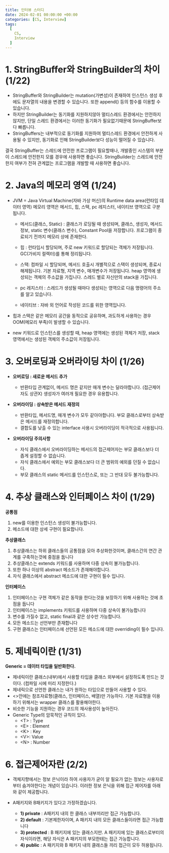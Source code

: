 ```yaml
---
title: 인터뷰 스터디 
date: 2024-02-01 00:00:00 +00:00
categories: [CS, Interview]
tags:
  [
    CS,
    Interview
  ]
---
```


# 1. StringBuffer와 StringBuilder의 차이 (1/22)
- StringBuffer와 StringBuilder는 mutation(가변성)이 존재하여 인스턴스 생성 후에도 문자열의 내용을 변경할 수 있습니다. 또한 append() 등의 함수를 이용할 수 있습니다.
- 하지만 StringBuilder는 동기화를 지원하지않아 멀티스레드 환경에서는 안전하지 않지만, 단일 스레드 환경에서는 이러한 동기화가 필요없기때문에 StringBuffer보다 빠릅니다.
- StringBuffers는 내부적으로 동기화를 지원하여 멀티스레드 환경에서 안전하게 사용될 수 있지만, 동기화로 인해 StringBuilder보다 성능이 떨어질 수 있습니다.

결국 StringBuffer는 스레드에 안전한 프로그램이 필요할때나, 개발중인 시스템의 부분이 스레드에 안전한지 모를 경우에 사용하면 좋습니다. StringBuilder는 스레드에 안전한지 여부가 전혀 관계없는 프로그램을 개발할 때 사용하면 좋습니다.

# 2. Java의 메모리 영역 (1/24)
- JVM = Java Virtual Machine(자바 가상 머신)의 Runtime data area(런타임 데이터 영역)
메모리 영역은 메서드, 힙, 스택, pc 레지스터, 네이티브 영역으로 구분됩니다.

  - 메서드(클래스, Static) : 클래스가 로딩될 때 생성되며, 클래스, 생성자, 메서드 정보, static 변수(클래스 변수), Constant Pool을 저장합니다. 프로그램이 종료되기 전까지 메모리 상에 존재한다.

  - 힙 : 런타임시 할당되며, 주로 new 키워드로 할당되는 객체가 저장됩니다. GC(가비지 컬렉터)를 통해 정리됩니다.

  - 스택: 컴파일 시 할당되며, 메서드 호출시 개별적으로 스택이 생성되며, 종료시 해제됩니다. 기본 자료형, 지역 변수, 매개변수가  저장됩니다. heap 영역에 생성되는 객체의 주소값을 가집니다. 스레드 별로 자신만의 stack을 가집니다.

  - pc 레지스터 : 스레드가 생성될 때마다 생성되는 영역으로 다음 명령어의 주소를 알고 있습니다.

  - 네이티브 : 자바 외 언어로 작성된 코드를 위한 영역입니다.

- 힙과 스택은 같은 메모리 공간을 동적으로 공유하며, 과도하게 사용하는 경우 OOM(메모리 부족)이 발생할 수 있습니다.
- new 키워드로 인스턴스를 생성할 때, heap 영역에는 생성된 객체가 저장, stack 영역에서는 생성된 객체의 주소값이 저장됩니다.

# 3. 오버로딩과 오버라이딩 차이 (1/26)
- **오버로딩 : 새로운 메서드 추가**
  - 반환타입 관계없이, 메서드 명은 같지만 매개 변수는 달라야합니다. (접근제어자도 상관X)
생성자가 여러개 필요한 경우 유용합니다.
- **오버라이딩 : 상속받은 메서드 재정의**
  - 반환타입, 메서드명, 매개 변수가 모두 같아야합니다.
부모 클래스로부터 상속받은 메서드를 재정의합니다.
  - 결합도를 낮출 수 있는 interface 사용시 오버라이딩이 적극적으로 사용됩니다.

-  **오버라이딩 주의사항**
    - 자식 클래스에서 오버라이딩하는 메서드의 접근제어자는 부모 클래스보다 더 좁게 설정할 수 없습니다.
    - 자식 클래스에서 예외는 부모 클래스보다 더 큰 범위의 예외를 던질 수 없습니다.
    - 부모 클래스의 static 메서드를 인스턴스로, 또는 그 반대 모두 불가능합니다.

# 4. 추상 클래스와 인터페이스 차이 (1/29)
**공통점**
1) new를 이용한 인스턴스 생성이 불가능합니다.
2) 메소드에 대한 상세 구현이 필요합니다.

**추상클래스**
1) 추상클래스는 하위 클래스들의 공통점을 모아 추상화한것이며, 클래스간의 연간 관계를 구축하는것에 중점을 둡니다
2) 추상클래스는 extends 키워드를 사용하며 다중 상속이 불가능합니다.
3) 또한 하나 이상의 abstract 메소드가 존재해야합니다.
4) 자식 클래스에서 abstract 메소드에 대한 구현이 필수 입니다.

**인터페이스**
1) 인터페이스는 구현 객체가 같은 동작을 한다는것을 보장하기 위해 사용하는 것에 초점을 둡니다
2) 인터페이스는 implements 키워드를 사용하며 다중 상속이 불가능합니다
3) 변수를 가질수 없고, static final과 같은 상수만 가능합니다.
4) 모든 메소드는 선언부만 존재합니다
5) 구현 클래스는 인터페이스에 선언된 모든 메소드에 대한 overriding이 필수 입니다.

# 5. 제네릭이란 (1/31)
**Generic = 데이터 타입을 일반화한다.**

- 제네릭이란 클래스(내부)에서 사용할 타입을 클래스 외부에서 설정하도록 만드는 것이다. (컴파일 시에 미리 지정한다.)
- 제네릭으로 선언한 클래스는 내가 원하는 타입으로 만들어 사용할 수 있다.
- <>안에는 참조자료형(클래스, 인터페이스, 배열)만 가능하다.
기본 자료형을 이용하기 위해서는 wrapper 클래스를 활용해야한다.
- 비슷한 기능을 지원하는 경우 코드의 재사용성이 높아진다.
- Generic Type의 암묵적인 규칙이 있다.
  - <T\> : Type
  - <E\> : Element
  - <K\> : Key
  - <V\>: Value
  - <N\> : Number

# 6. 접근제어자란 (2/2)
- 객체지향에서는 정보 은닉이라 하여 사용자가 굳이 알 필요가 없는 정보는 사용자로부터 숨겨야한다는 개념이 있습니다. 이러한 정보 은닉을 위해 접근 제어자를 아래와 같이 제공합니다.

- A패키지와 B패키지가 있다고 가정하겠습니다.
  - **1) private** : A패키지 내의 한 클래스 내부끼리만 접근 가능합니다.
  - **2) default** : 기본제한자이며, A 패키지 내의 모든 클래스들이라면 접근 가능합니다
  - **3) protected** : B 패키지에 있는 클래스지만. A 패키지에 있는 클래스로부터의 자식이라면, 해당 자식은 A 패키지의 부모한테는 접근 가능합니다.
  - **4) public** : A 패키지와 B 패키지 내의 클래스들 끼리 접근이 모두 허용됩니다. 